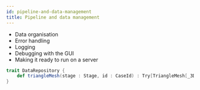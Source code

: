 ```yaml
---
id: pipeline-and-data-management
title: Pipeline and data management
---
```


* Data organisation
* Error handling
* Logging
* Debugging with the GUI 
* Making it ready to run on a server


```scala
trait DataRepository {
    def triangleMesh(stage : Stage, id : CaseId) : Try[TriangleMesh[_3D]]
}
```
